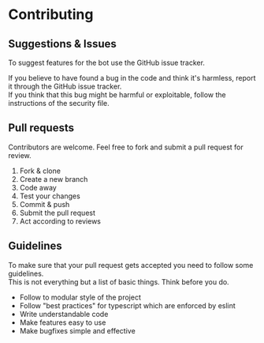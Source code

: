 # Contributing

## Suggestions & Issues

To suggest features for the bot use the GitHub issue tracker.

If you believe to have found a bug in the code and think it's harmless, report it through the GitHub issue tracker.  
If you think that this bug might be harmful or exploitable, follow the instructions of the security file.

## Pull requests

Contributors are welcome. Feel free to fork and submit a pull request for review.

1. Fork & clone
1. Create a new branch
1. Code away
1. Test your changes
1. Commit & push
1. Submit the pull request
1. Act according to reviews

## Guidelines

To make sure that your pull request gets accepted you need to follow some guidelines.  
This is not everything but a list of basic things. Think before you do.

- Follow to modular style of the project
- Follow "best practices" for typescript which are enforced by eslint
- Write understandable code
- Make features easy to use
- Make bugfixes simple and effective
